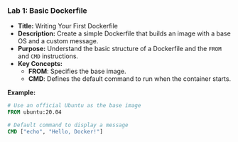 ### **Lab 1: Basic Dockerfile**
- **Title:** Writing Your First Dockerfile  
- **Description:** Create a simple Dockerfile that builds an image with a base OS and a custom message.  
- **Purpose:** Understand the basic structure of a Dockerfile and the `FROM` and `CMD` instructions.  
- **Key Concepts:**  
  - **FROM**: Specifies the base image.  
  - **CMD**: Defines the default command to run when the container starts.  

**Example:**
```Dockerfile
# Use an official Ubuntu as the base image
FROM ubuntu:20.04

# Default command to display a message
CMD ["echo", "Hello, Docker!"]
```